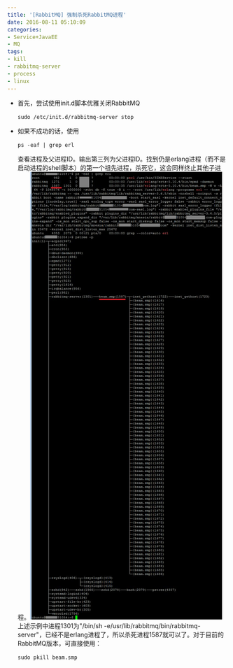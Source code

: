 ```yaml
---
title: '[RabbitMQ] 强制杀死RabbitMQ进程'
date: 2016-08-11 05:10:09
categories: 
- Service+JavaEE
- MQ
tags: 
- kill
- rabbitmq-server
- process
- linux
---
```

- 首先，尝试使用init.d脚本优雅关闭RabbitMQ
  ```
  sudo /etc/init.d/rabbitmq-server stop
  ```
- 如果不成功的话，使用
  ```
  ps -eaf | grep erl
  ```
  查看进程及父进程ID。输出第三列为父进程ID。找到仍是erlang进程（而不是启动进程的shell脚本）的第一个祖先进程，杀死它，这会同样终止其他子进程。![[RabbitMQ] 强制杀死RabbitMQ进程](/images/2016/8/0026uWfMzy75aISYaX577.jpg)上述示例中进程1301为"/bin/sh -e/usr/lib/rabbitmq/bin/rabbitmq-server"，已经不是erlang进程了，所以杀死进程1587就可以了。对于目前的RabbitMQ版本，可直接使用：
  ```
  sudo pkill beam.smp
  ```
